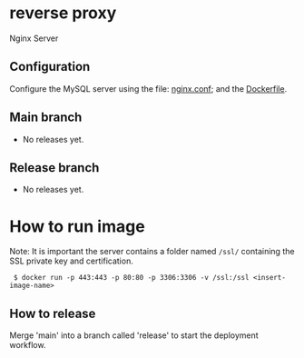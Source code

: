 # reverse proxy
Nginx Server

## Configuration

Configure the MySQL server using the file: [nginx.conf](https://github.com/team3dat3/reverse-proxy/blob/main/nginx.conf); and the [Dockerfile](https://github.com/team3dat3/reverse-proxy/blob/main/Dockerfile).

## Main branch
- No releases yet.

## Release branch
- No releases yet.

# How to run image
Note: It is important the server contains a folder named `/ssl/` containing the SSL private key and certification.
```
 $ docker run -p 443:443 -p 80:80 -p 3306:3306 -v /ssl:/ssl <insert-image-name>
```

## How to release
Merge 'main' into a branch called 'release' to start the deployment workflow.
